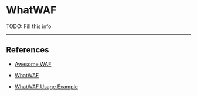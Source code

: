 # WhatWAF

TODO: Fill this info

---
## References

- [Awesome WAF](https://github.com/0xInfection/Awesome-WAF)

- [WhatWAF](https://github.com/ekultek/whatwaf)

- [WhatWAF Usage Example](https://en.kali.tools/?p=1603)